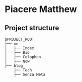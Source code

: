 # Piacere Matthew

## Project structure

```
$PROJECT_ROOT
├── me
│   ├── Index
│   ├── Bio
│   ├── Colophon
│   ├── Now    
├── blog
    ├── Tech
    ├── Senza Meta
```
